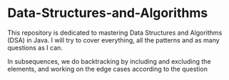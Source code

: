 # Data-Structures-and-Algorithms
This repository is dedicated to mastering Data Structures and Algorithms (DSA) in Java. I will try to cover everything, all the patterns and as many questions as I can.

In subsequences, we do backtracking by including and excluding the elements, and working on the edge cases according to the question
